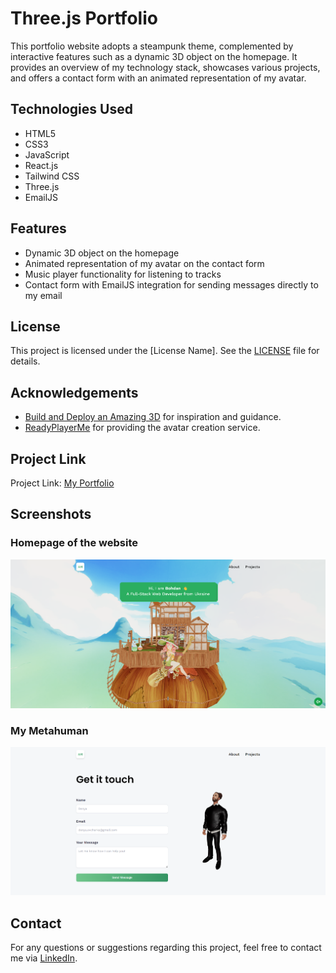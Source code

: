 # Three.js Portfolio

This portfolio website adopts a steampunk theme, complemented by interactive features such as a dynamic 3D object on the homepage. It provides an overview of my technology stack, showcases various projects, and offers a contact form with an animated representation of my avatar.

## Technologies Used

- HTML5
- CSS3
- JavaScript
- React.js
- Tailwind CSS
- Three.js
- EmailJS

## Features

- Dynamic 3D object on the homepage
- Animated representation of my avatar on the contact form
- Music player functionality for listening to tracks
- Contact form with EmailJS integration for sending messages directly to my email

## License

This project is licensed under the [License Name]. See the [LICENSE](LICENSE) file for details.

## Acknowledgements

- [Build and Deploy an Amazing 3D](https://www.youtube.com/watch?v=FkowOdMjvYo&t=694s&ab_channel=JavaScriptMastery) for inspiration and guidance.
- [ReadyPlayerMe](https://readyplayer.me) for providing the avatar creation service.
  
## Project Link

Project Link: [My Portfolio](https://brrudenko-portfolio.netlify.app/)

## Screenshots

### Homepage of the website
![Homepage](src/assets/screenshots/homepage.png)

### My Metahuman
![Contact Page](src/assets/screenshots/contactpage.png)

## Contact

For any questions or suggestions regarding this project, feel free to contact me via [LinkedIn](https://www.linkedin.com/in/b-r-rudenko/).
